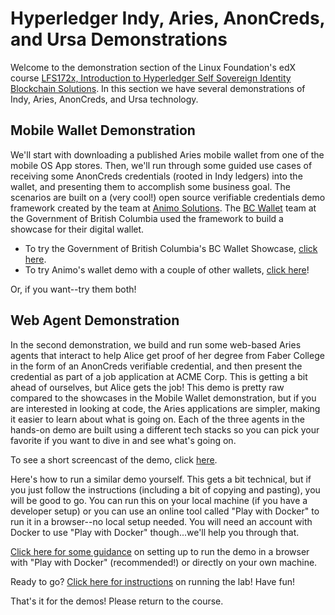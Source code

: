# Hyperledger Indy, Aries, AnonCreds, and Ursa Demonstrations

Welcome to the demonstration section of the Linux Foundation's edX course
[LFS172x, Introduction to Hyperledger Self Sovereign Identity Blockchain
Solutions](https://www.edx.org/course/identity-in-hyperledger-aries-indy-and-ursa).
In this section we have several demonstrations of Indy, Aries, AnonCreds, and Ursa
technology.

## Mobile Wallet Demonstration

We'll start with downloading a published Aries mobile wallet from one of the
mobile OS App stores. Then, we'll run through some guided use cases of receiving
some AnonCreds credentials (rooted in Indy ledgers) into the wallet, and presenting
them to accomplish some business goal. The scenarios are built on a (very cool!)
open source verifiable credentials demo framework created by the team at
[Animo Solutions](https:animo.id). The
[BC Wallet](https://digital.gov.bc.ca/digital-trust/projects-and-initiatives/bc-wallet-technology-overview/)
team at the Government of British Columbia used the framework to build a
showcase for their digital wallet.

* To try the Government of British Columbia's BC Wallet Showcase, [click
  here](https://digital.gov.bc.ca/digital-trust/showcase).
* To try Animo's wallet demo with a couple of other wallets, [click
  here](https://demo.animo.id)!

Or, if you want--try them both!

## Web Agent Demonstration

In the second demonstration, we build and run some web-based Aries agents that
interact to help Alice get proof of her degree from Faber College in the form of
an AnonCreds verifiable credential, and then present the credential as part of a
job application at ACME Corp. This is getting a bit ahead of ourselves, but
Alice gets the job! This demo is pretty raw compared to the showcases in the
Mobile Wallet demonstration, but if you are interested in looking at code, the
Aries applications are simpler, making it easier to learn about what is
going on. Each of the three agents in the hands-on demo
are built using a different tech stacks so you can pick your favorite if you
want to dive in and see what's going on.

To see a short screencast of the demo, click
[here](https://youtu.be/5EA-jqkvn4I).

Here's how to run a similar demo yourself. This gets a bit technical, but if you
just follow the instructions (including a bit of copying and pasting), you will
be good to go. You can run this on your local machine (if you have a developer
setup) or you can use an online tool called "Play with Docker" to run it in a
browser--no local setup needed. You will need an account with Docker to use
"Play with Docker" though...we'll help you through that.

[Click here for some
guidance](https://github.com/cloudcompass/ToIPLabs/blob/main/docs/LFS173x/RunningLabs.md)
on setting up to run the demo in a browser with "Play with Docker"
(recommended!) or directly on your own machine.

Ready to go?  [Click here for
instructions](https://github.com/hyperledger/aries-acapy-controllers/tree/main/AliceFaberAcmeDemo)
on running the lab! Have fun!

That's it for the demos! Please return to the course.
